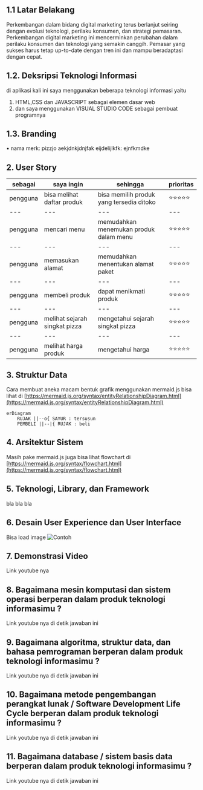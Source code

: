 ## 1.1 Latar Belakang

Perkembangan dalam bidang digital marketing terus berlanjut seiring dengan evolusi teknologi, perilaku konsumen, dan strategi pemasaran. Perkembangan digital marketing ini mencerminkan perubahan dalam perilaku konsumen dan teknologi yang semakin canggih. Pemasar yang sukses harus tetap up-to-date dengan tren ini dan mampu beradaptasi dengan cepat.

## 1.2. Deksripsi Teknologi Informasi

di aplikasi kali ini saya menggunakan beberapa teknologi informasi yaitu
1. HTML,CSS dan JAVASCRIPT sebagai elemen dasar web
2. dan saya menggunakan VISUAL STUDIO CODE sebagai pembuat programnya  


## 1.3. Branding

•	nama merk: pizzjo
aekjdnkjdnjfak
eijdelijlkfk:
ejnfkmdke


## 2. User Story

sebagai | saya ingin | sehingga | prioritas
---|---|---|---
pengguna | bisa melihat daftar produk | bisa memilih produk yang tersedia ditoko | ⭐⭐⭐⭐⭐
---|---|---|---
pengguna | mencari menu | memudahkan menemukan produk dalam menu | ⭐⭐⭐⭐⭐
---|---|---|---
pengguna | memasukan alamat | memudahkan menentukan alamat paket | ⭐⭐⭐⭐⭐
---|---|---|---
pengguna | membeli produk | dapat menikmati produk | ⭐⭐⭐⭐⭐
---|---|---|---
pengguna | melihat sejarah singkat pizza | mengetahui sejarah singkat pizza  | ⭐⭐⭐⭐⭐
---|---|---|---
pengguna | melihat harga produk | mengetahui harga | ⭐⭐⭐⭐⭐




## 3. Struktur Data

Cara membuat aneka macam bentuk grafik menggunakan mermaid.js bisa lihat di [https://mermaid.js.org/syntax/entityRelationshipDiagram.html](https://mermaid.js.org/syntax/entityRelationshipDiagram.html) 

```mermaid
erDiagram
    RUJAK ||--o{ SAYUR : tersusun
    PEMBELI ||--|{ RUJAK : beli
```

## 4. Arsitektur Sistem

Masih pake mermaid.js juga bisa lihat flowchart di [https://mermaid.js.org/syntax/flowchart.html](https://mermaid.js.org/syntax/flowchart.html)

## 5. Teknologi, Library, dan Framework

bla bla bla

## 6. Desain User Experience dan User Interface

Bisa load image 
![Contoh](https://fastly.picsum.photos/id/318/536/354.jpg?hmac=Ixy-wle80nudIR_cmnF1iY2y6rMUH7_9sk-BP1fTpM8)

## 7. Demonstrasi Video

Link youtube nya

## 8. Bagaimana mesin komputasi dan sistem operasi berperan dalam produk teknologi informasimu ?

Link youtube nya di detik jawaban ini

## 9. Bagaimana algoritma, struktur data, dan bahasa pemrograman berperan dalam produk teknologi informasimu ?

Link youtube nya di detik jawaban ini

## 10. Bagaimana metode pengembangan perangkat lunak / Software Development Life Cycle berperan dalam produk teknologi informasimu ?

Link youtube nya di detik jawaban ini

## 11. Bagaimana database / sistem basis data berperan dalam produk teknologi informasimu ?

Link youtube nya di detik jawaban ini
